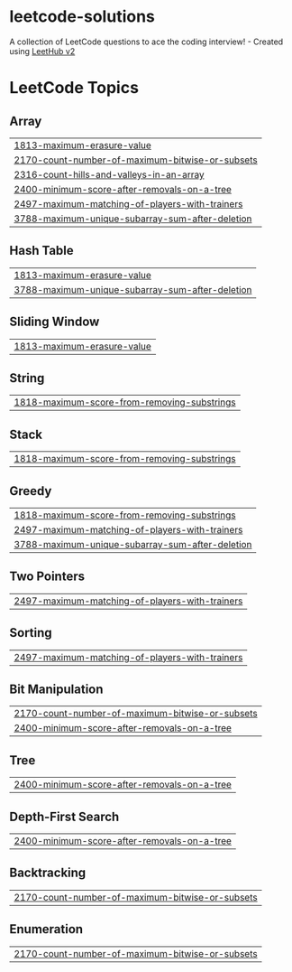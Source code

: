 # leetcode-solutions
A collection of LeetCode questions to ace the coding interview! - Created using [LeetHub v2](https://github.com/arunbhardwaj/LeetHub-2.0)

<!---LeetCode Topics Start-->
# LeetCode Topics
## Array
|  |
| ------- |
| [1813-maximum-erasure-value](https://github.com/Racheli-shtrochlitz/leetcode-solutions/tree/master/1813-maximum-erasure-value) |
| [2170-count-number-of-maximum-bitwise-or-subsets](https://github.com/Racheli-shtrochlitz/leetcode-solutions/tree/master/2170-count-number-of-maximum-bitwise-or-subsets) |
| [2316-count-hills-and-valleys-in-an-array](https://github.com/Racheli-shtrochlitz/leetcode-solutions/tree/master/2316-count-hills-and-valleys-in-an-array) |
| [2400-minimum-score-after-removals-on-a-tree](https://github.com/Racheli-shtrochlitz/leetcode-solutions/tree/master/2400-minimum-score-after-removals-on-a-tree) |
| [2497-maximum-matching-of-players-with-trainers](https://github.com/Racheli-shtrochlitz/leetcode-solutions/tree/master/2497-maximum-matching-of-players-with-trainers) |
| [3788-maximum-unique-subarray-sum-after-deletion](https://github.com/Racheli-shtrochlitz/leetcode-solutions/tree/master/3788-maximum-unique-subarray-sum-after-deletion) |
## Hash Table
|  |
| ------- |
| [1813-maximum-erasure-value](https://github.com/Racheli-shtrochlitz/leetcode-solutions/tree/master/1813-maximum-erasure-value) |
| [3788-maximum-unique-subarray-sum-after-deletion](https://github.com/Racheli-shtrochlitz/leetcode-solutions/tree/master/3788-maximum-unique-subarray-sum-after-deletion) |
## Sliding Window
|  |
| ------- |
| [1813-maximum-erasure-value](https://github.com/Racheli-shtrochlitz/leetcode-solutions/tree/master/1813-maximum-erasure-value) |
## String
|  |
| ------- |
| [1818-maximum-score-from-removing-substrings](https://github.com/Racheli-shtrochlitz/leetcode-solutions/tree/master/1818-maximum-score-from-removing-substrings) |
## Stack
|  |
| ------- |
| [1818-maximum-score-from-removing-substrings](https://github.com/Racheli-shtrochlitz/leetcode-solutions/tree/master/1818-maximum-score-from-removing-substrings) |
## Greedy
|  |
| ------- |
| [1818-maximum-score-from-removing-substrings](https://github.com/Racheli-shtrochlitz/leetcode-solutions/tree/master/1818-maximum-score-from-removing-substrings) |
| [2497-maximum-matching-of-players-with-trainers](https://github.com/Racheli-shtrochlitz/leetcode-solutions/tree/master/2497-maximum-matching-of-players-with-trainers) |
| [3788-maximum-unique-subarray-sum-after-deletion](https://github.com/Racheli-shtrochlitz/leetcode-solutions/tree/master/3788-maximum-unique-subarray-sum-after-deletion) |
## Two Pointers
|  |
| ------- |
| [2497-maximum-matching-of-players-with-trainers](https://github.com/Racheli-shtrochlitz/leetcode-solutions/tree/master/2497-maximum-matching-of-players-with-trainers) |
## Sorting
|  |
| ------- |
| [2497-maximum-matching-of-players-with-trainers](https://github.com/Racheli-shtrochlitz/leetcode-solutions/tree/master/2497-maximum-matching-of-players-with-trainers) |
## Bit Manipulation
|  |
| ------- |
| [2170-count-number-of-maximum-bitwise-or-subsets](https://github.com/Racheli-shtrochlitz/leetcode-solutions/tree/master/2170-count-number-of-maximum-bitwise-or-subsets) |
| [2400-minimum-score-after-removals-on-a-tree](https://github.com/Racheli-shtrochlitz/leetcode-solutions/tree/master/2400-minimum-score-after-removals-on-a-tree) |
## Tree
|  |
| ------- |
| [2400-minimum-score-after-removals-on-a-tree](https://github.com/Racheli-shtrochlitz/leetcode-solutions/tree/master/2400-minimum-score-after-removals-on-a-tree) |
## Depth-First Search
|  |
| ------- |
| [2400-minimum-score-after-removals-on-a-tree](https://github.com/Racheli-shtrochlitz/leetcode-solutions/tree/master/2400-minimum-score-after-removals-on-a-tree) |
## Backtracking
|  |
| ------- |
| [2170-count-number-of-maximum-bitwise-or-subsets](https://github.com/Racheli-shtrochlitz/leetcode-solutions/tree/master/2170-count-number-of-maximum-bitwise-or-subsets) |
## Enumeration
|  |
| ------- |
| [2170-count-number-of-maximum-bitwise-or-subsets](https://github.com/Racheli-shtrochlitz/leetcode-solutions/tree/master/2170-count-number-of-maximum-bitwise-or-subsets) |
<!---LeetCode Topics End-->
